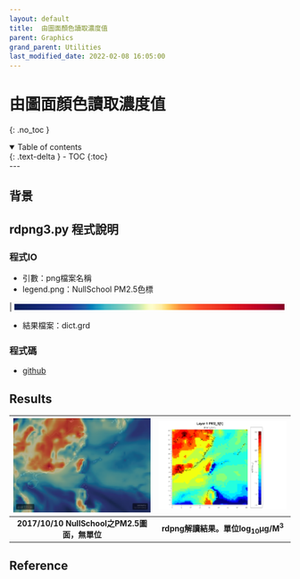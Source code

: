 ```yaml
---
layout: default
title:  由圖面顏色讀取濃度值
parent: Graphics
grand_parent: Utilities
last_modified_date: 2022-02-08 16:05:00
---
```


# 由圖面顏色讀取濃度值
{: .no_toc }

<details open markdown="block">
  <summary>
    Table of contents
  </summary>
  {: .text-delta }
- TOC
{:toc}
</details>
---

## 背景


## rdpng3.py 程式說明
### 程式IO
- 引數：png檔案名稱
- legend.png：NullSchool PM2.5色標

| ![legend.png](https://github.com/sinotec2/Focus-on-Air-Quality/raw/main/assets/images/legend.png) 

- 結果檔案：dict.grd

### 程式碼
- [github](https://github.com/sinotec2/cmaq_relatives/blob/master/post/rdpng3.py)

## Results

| ![17101000.png](https://github.com/sinotec2/Focus-on-Air-Quality/raw/main/assets/images/17101000.png) | ![1710PM2_5.png](https://github.com/sinotec2/Focus-on-Air-Quality/raw/main/assets/images/1710PM2_5.png) |
|:--:|:--:|
| <b>2017/10/10 NullSchool之PM2.5圖面，無單位 </b>|<b>  rdpng解讀結果。單位log<sub>10</sub>&mu;g/M<sup>3</sup></b>|

## Reference
